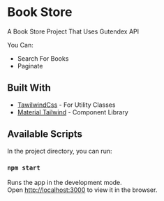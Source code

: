# Book Store

A Book Store Project That Uses Gutendex API

You Can:

- Search For Books
- Paginate

## Built With

- [TawilwindCss](http://www.dropwizard.io/1.0.2/docs/) - For Utility Classes
- [Material Tailwind](https://www.material-tailwind.com/) - Component Library

## Available Scripts

In the project directory, you can run:

### `npm start`

Runs the app in the development mode.\
Open [http://localhost:3000](http://localhost:3000) to view it in the browser.
